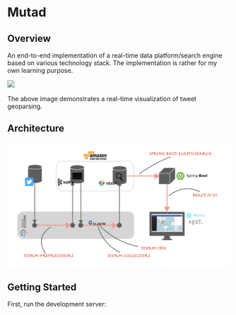 # Mutad

## Overview
An end-to-end implementation of a real-time data platform/search engine based on various technology
stack. The implementation is rather for my own learning purpose.

<img src="./img/mutad.gif?raw=true">

The above image demonstrates a real-time visualization of tweet geoparsing.


## Architecture
<img src="./img/mutad.jpeg?raw=true">

## Getting Started
First, run the development server:

